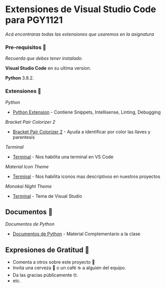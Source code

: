 # Extensiones de Visual Studio Code para PGY1121

_Acá encontraras todas las extensiones que usaremos en la asignatura_

### Pre-requisitos 🚀

_Recuerda que debes tener instalado._

 **Visual Studio Code** en su ultima version.
 
 **Python** 3.8.2.

### Extensiones 🔧

_Python_
* [Python Extension](https://marketplace.visualstudio.com/items?itemName=ms-python.python) - Contiene Snippets, Intellisense, Linting, Debugging

_Bracket Pair Colorizer 2_
* [Bracket Pair Colorizer 2](https://marketplace.visualstudio.com/items?itemName=CoenraadS.bracket-pair-colorizer-2) - Ayuda a identificar por color las llaves y parentesis

_Terminal_
* [Terminal](https://marketplace.visualstudio.com/items?itemName=formulahendry.terminal) - Nos habilita una terminal en VS Code

_Material Icon Theme_
* [Terminal](https://marketplace.visualstudio.com/items?itemName=PKief.material-icon-theme) - Nos habilita iconos mas descriptivos en nuestros proyectos

_Monokai Night Theme_
* [Terminal](https://marketplace.visualstudio.com/items?itemName=fabiospampinato.vscode-monokai-night) - Tema de Visual Studio


## Documentos 📄
_Documentos de Python_
* [Documentos de Python](https://drive.google.com/drive/folders/1jiprpaEvKzWs2EfLV8UBfx2LGfEr00kA?usp=sharing
) - Material Complementario a la clase

## Expresiones de Gratitud 🎁

* Comenta a otros sobre este proyecto 📢
* Invita una cerveza 🍺 o un café ☕ a alguien del equipo. 
* Da las gracias públicamente 🤓.
* etc.




